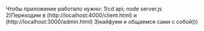Чтобы приложение работало нужно:
1)cd api; node server.js
2)Переходим в (http://localhost:4000/client.html) и (http://localhost:3000/admin.html)
3)кайфуем и общаемся сами с собой)))